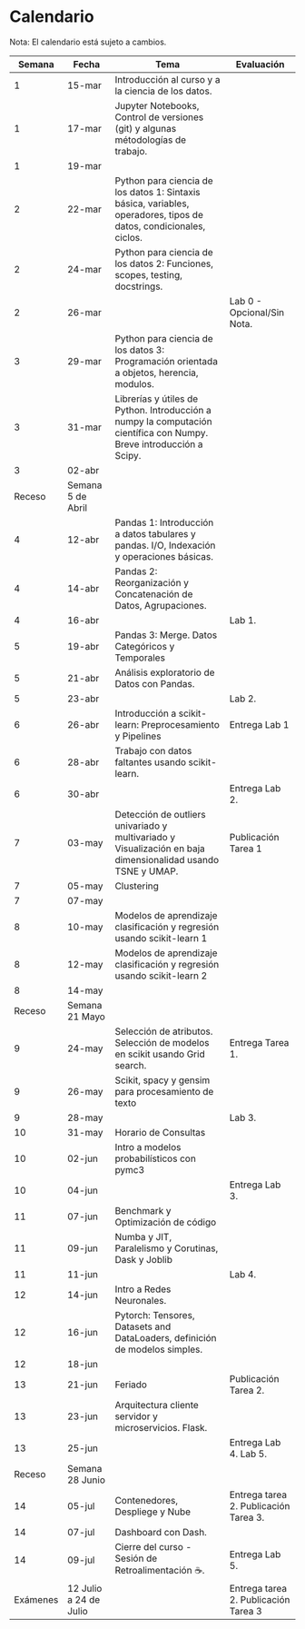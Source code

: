 # Calendario

Nota: El calendario está sujeto a cambios.

|  Semana  	|  Fecha  	|  Tema  	|  Evaluación  	|
|-	|-	|-	|-	|
| 1 	| 15-mar 	|  Introducción al curso y a la   ciencia de los datos.   	|     	|
| 1 	| 17-mar 	|  Jupyter Notebooks, Control de   versiones (git)   y algunas   métodologías de trabajo.  	|    	|
| 1 	| 19-mar 	|  	|    	|
| 2 	| 22-mar 	|  Python para ciencia de los datos   1: Sintaxis básica, variables, operadores, tipos de datos, condicionales,   ciclos.  	|     	|
| 2 	| 24-mar 	|  Python para ciencia de los datos   2: Funciones, scopes, testing, docstrings.   	|    	|
| 2 	| 26-mar 	|  	|  Lab 0 - Opcional/Sin Nota.   	|
| 3 	| 29-mar 	|  Python para ciencia de los datos   3: Programación orientada a objetos, herencia, modulos.   	|     	|
| 3 	| 31-mar 	|  Librerías y útiles de Python.   Introducción a numpy la computación científica con Numpy. Breve introducción   a Scipy.   	|    	|
| 3 	| 02-abr 	|  	|    	|
|     Receso  	| Semana 5 de Abril 	|    	|    	|
| 4 	| 12-abr 	|  Pandas 1: Introducción a datos   tabulares y pandas. I/O, Indexación y operaciones básicas.  	|     	|
| 4 	| 14-abr 	|  Pandas 2: Reorganización y   Concatenación de Datos, Agrupaciones. 	|    	|
| 4 	| 16-abr 	|  	|  Lab 1.  	|
| 5 	| 19-abr 	| Pandas 3: Merge. Datos Categóricos y Temporales 	|     	|
| 5 	| 21-abr 	|  Análisis exploratorio de Datos con   Pandas.  	|  	|
| 5 	| 23-abr 	|  	|  Lab 2.  	|
| 6 	| 26-abr 	| Introducción a scikit-learn: Preprocesamiento y Pipelines 	| Entrega Lab 1 	|
| 6 	| 28-abr 	| Trabajo con datos faltantes usando scikit-learn. 	|    	|
| 6 	| 30-abr 	|  	| Entrega Lab 2. 	|
| 7 	| 03-may 	| Detección de outliers univariado y multivariado y Visualización en baja   dimensionalidad usando TSNE y UMAP. 	| Publicación Tarea 1  	|
| 7 	| 05-may 	| Clustering 	|    	|
| 7 	| 07-may 	|  	|    	|
| 8 	| 10-may 	|  Modelos de aprendizaje   clasificación y regresión usando scikit-learn 1 	|  	|
| 8 	| 12-may 	|  Modelos de aprendizaje   clasificación y regresión usando scikit-learn 2 	|    	|
| 8 	| 14-may 	|  	|  	|
| Receso  	| Semana 21 Mayo 	|  	|  	|
| 9 	| 24-may 	|  Selección de atributos. Selección   de modelos en scikit usando Grid search.  	|  Entrega Tarea 1. 	|
| 9 	| 26-may 	|  Scikit, spacy y gensim para   procesamiento de texto  	|    	|
| 9 	| 28-may 	|  	| Lab 3. 	|
| 10 	| 31-may 	|  Horario de Consultas 	|  	|
| 10 	| 02-jun 	|    Intro a modelos probabilísticos con pymc3	|   	|
| 10 	| 04-jun 	|  	| Entrega Lab 3. 	|
| 11 	| 07-jun 	|  Benchmark y Optimización de código	|  	|
| 11 	| 09-jun 	|  Numba y JIT, Paralelismo y Corutinas, Dask y Joblib  	|    	|
| 11 	| 11-jun 	|  	|  Lab 4. 	|
| 12 	| 14-jun 	|  Intro a Redes Neuronales.   	|     	|
| 12 	| 16-jun 	| Pytorch: Tensores, Datasets and   DataLoaders, definición de modelos simples.	|    	|
| 12 	| 18-jun 	|  	|   	|
| 13 	| 21-jun 	|  Feriado    	|     Publicación Tarea 2.	|
| 13 	| 23-jun 	|   Arquitectura cliente servidor y microservicios. Flask.  	|   	|
| 13 	| 25-jun 	| |Entrega Lab   4.  Lab 5.  	|
| Receso  	| Semana 28 Junio 	|  	|  	|
| 14 	| 05-jul 	|  Contenedores, Despliege y Nube   	|  Entrega tarea 2. Publicación Tarea   3. 	|
| 14 	| 07-jul 	| Dashboard con Dash.	|    	|
| 14 	| 09-jul 	|  Cierre del curso - Sesión de Retroalimentación  ☕.	| Entrega Lab 5. 	|
|  Exámenes  	|   12 Julio a 24 de Julio  	|     	|  Entrega tarea 2. Publicación Tarea 3 |